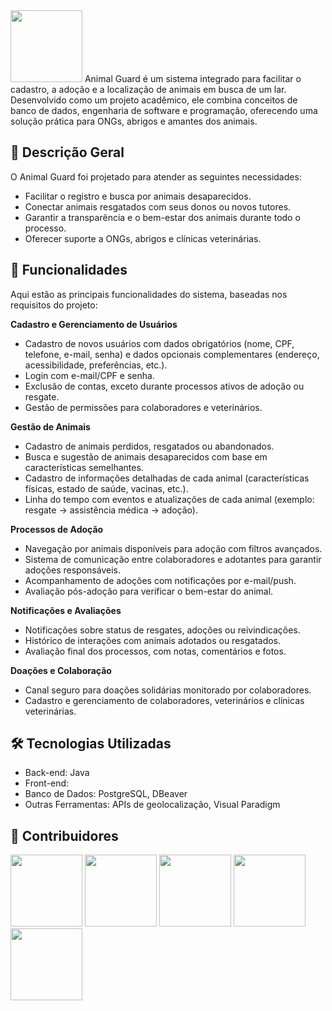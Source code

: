 <img src="https://github.com/marcobgh/AnimalGuard_V2/blob/main/imagens/Logo%20AnimalGuard.png?raw=true" width="115">
Animal Guard é um sistema integrado para facilitar o cadastro, a adoção e a localização de animais em busca de um lar. Desenvolvido como um projeto acadêmico, ele combina conceitos de banco de dados, engenharia de software e programação, oferecendo uma solução prática para ONGs, abrigos e amantes dos animais.

## **📖 Descrição Geral**
O Animal Guard foi projetado para atender as seguintes necessidades:

- Facilitar o registro e busca por animais desaparecidos.
- Conectar animais resgatados com seus donos ou novos tutores.
- Garantir a transparência e o bem-estar dos animais durante todo o processo.
- Oferecer suporte a ONGs, abrigos e clínicas veterinárias.

## **🌟 Funcionalidades**
Aqui estão as principais funcionalidades do sistema, baseadas nos requisitos do projeto:

**Cadastro e Gerenciamento de Usuários**

- Cadastro de novos usuários com dados obrigatórios (nome, CPF, telefone, e-mail, senha) e dados opcionais complementares (endereço, acessibilidade, preferências, etc.).
- Login com e-mail/CPF e senha.
- Exclusão de contas, exceto durante processos ativos de adoção ou resgate.
- Gestão de permissões para colaboradores e veterinários.
  
**Gestão de Animais**

- Cadastro de animais perdidos, resgatados ou abandonados.
- Busca e sugestão de animais desaparecidos com base em características semelhantes.
- Cadastro de informações detalhadas de cada animal (características físicas, estado de saúde, vacinas, etc.).
- Linha do tempo com eventos e atualizações de cada animal (exemplo: resgate → assistência médica → adoção).

**Processos de Adoção**

- Navegação por animais disponíveis para adoção com filtros avançados.
- Sistema de comunicação entre colaboradores e adotantes para garantir adoções responsáveis.
- Acompanhamento de adoções com notificações por e-mail/push.
- Avaliação pós-adoção para verificar o bem-estar do animal.
  
**Notificações e Avaliações**

- Notificações sobre status de resgates, adoções ou reivindicações.
- Histórico de interações com animais adotados ou resgatados.
- Avaliação final dos processos, com notas, comentários e fotos.
  
**Doações e Colaboração**

- Canal seguro para doações solidárias monitorado por colaboradores.
- Cadastro e gerenciamento de colaboradores, veterinários e clínicas veterinárias.

## **🛠️ Tecnologias Utilizadas**
- Back-end: Java
- Front-end: 
- Banco de Dados: PostgreSQL, DBeaver
- Outras Ferramentas: APIs de geolocalização, Visual Paradigm


## **🤝 Contribuidores**

[<img src="https://avatars.githubusercontent.com/u/165439921?v=4" width="115">](https://github.com/viniciusscholtze)
[<img src="https://avatars.githubusercontent.com/u/75136675?v=4" width="115">](https://github.com/Chubbaccas)
[<img src="https://avatars.githubusercontent.com/u/115050869?v=4" width="115">](https://github.com/caursnn)
[<img src="https://avatars.githubusercontent.com/u/125486974?v=4" width="115">](https://github.com/mariaglx)
[<img src="https://avatars.githubusercontent.com/u/166075318?v=4" width="115">](https://github.com/jaogz)
